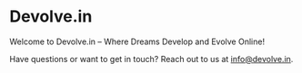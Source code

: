 # Devolve.in

Welcome to Devolve.in – Where Dreams Develop and Evolve Online!

Have questions or want to get in touch? Reach out to us at [info@devolve.in](mailto:info@devolve.in).

